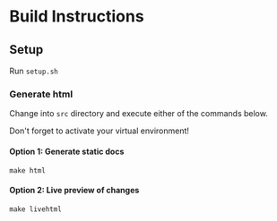 # Build Instructions

## Setup

Run `setup.sh`

### Generate html

Change into `src` directory and execute either of the commands below.

Don't forget to activate your virtual environment!

#### Option 1: Generate static docs

`make html`

#### Option 2: Live preview of changes

`make livehtml`


